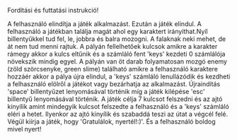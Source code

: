 Fordítási és futtatási instrukció!

A felhasználó elindítja a játék alkalmazást. Ezután a játék elindul. A felhasználó a játékban találja magát ahol egy karaktert irányíthat.Nyíl billentyűkkel tud fel, le, 
jobbra és balra mozogni. A falaknak neki mehet, de át nem tud menni rajtuk. A pályán fellelhetőek kulcsok amikre a karakter rámegy akkor a kulcs eltűnik és a számláló fent 
'keys' kezdeti  0 számlálója növekszik mindig egyel. A pályán van öt darab folyamatosan mozgó enemy (zöld szörcsenyke, green slime) található amikre a felhasználó karaktere 
hozzáér akkor a pálya újra elindul, a 'keys' számláló lenullázódik és kezdheti a felhasználó elölről a játékot vagy bezárhatja az alkalmazást. Újraindítás 'space' 
billentyűzet lenyomásával történik míg a játék kilépése 'esc' billentyű lenyomásával történik. A játék célja 7 kulcsot felszedni és az ajtó kinyílik amint mindegyik 
kulcsot felszedte a felhasználó és a 'keys' számláló eléri a hetet. Ilyenkor az ajtó kinyílik és szabaddá teszi az útat a végcél felé. Végül kiírja a játék, hogy 
'Gratulálok, nyertél!:)'.
És a felhasználó boldog mivel nyert!
